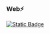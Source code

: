 
### Web⚡
  
[![Static Badge](https://img.shields.io/badge/Web-AwAFuns-brightgreen)](https://awafuns.cn)




  

<!--

### Hi there 👋    
**GULU-H/GULU-H** is a ✨ _special_ ✨ repository because its `README.md` (this file) appears on your GitHub profile.

Here are some ideas to get you started:

- 🔭 I’m currently working on ...
- 🌱 I’m currently learning ...
- 👯 I’m looking to collaborate on ...
- 🤔 I’m looking for help with ...
- 💬 Ask me about ...
- 📫 How to reach me: ...
- 😄 Pronouns: ...
- ⚡ Fun fact: ...
-->
